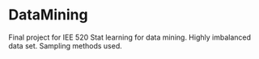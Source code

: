 # DataMining
Final project for IEE 520 Stat learning for data mining. Highly imbalanced data set. Sampling methods used.
